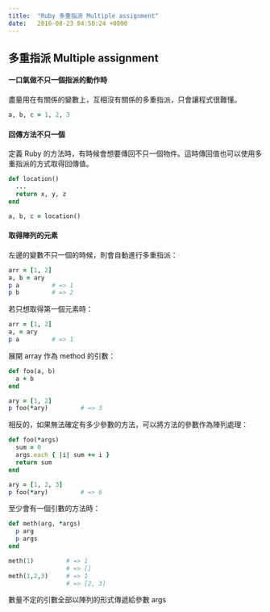 ```yaml
---
title:  "Ruby 多重指派 Multiple assignment"
date:   2016-08-23 04:50:24 +0800
---
```


## 多重指派 Multiple assignment
#### 一口氣做不只一個指派的動作時
盡量用在有關係的變數上，互相沒有關係的多重指派，只會讓程式很難懂。

```ruby
a, b, c = 1, 2, 3
```

#### 回傳方法不只一個
定義 Ruby 的方法時，有時候會想要傳回不只一個物件。這時傳回值也可以使用多重指派的方式取得回傳值。

```ruby
def location()
  ...
  return x, y, z
end

a, b, c = location()
```

<!--excerpt-->

#### 取得陣列的元素
左邊的變數不只一個的時候，則會自動進行多重指派：

```ruby
arr = [1, 2]
a, b = ary
p a         # => 1
p b         # => 2
```
若只想取得第一個元素時：

```ruby
arr = [1, 2]
a, = ary
p a         # => 1
```
展開 array 作為 method 的引數：

```ruby
def foo(a, b)
  a + b
end

ary = [1, 2]
p foo(*ary)         # => 3
```
相反的，如果無法確定有多少參數的方法，可以將方法的參數作為陣列處理：

```ruby
def foo(*args)
  sum = 0
  args.each { |i| sum += i }
  return sum
end

ary = [1, 2, 3]
p foo(*ary)         # => 6
```
至少會有一個引數的方法時：

```ruby
def meth(arg, *args)
  p arg
  p args
end

meth(1)         # => 1
                # => []
meth(1,2,3)     # => 1
                # => [2, 3]
```
數量不定的引數全部以陣列的形式傳遞給參數 args

